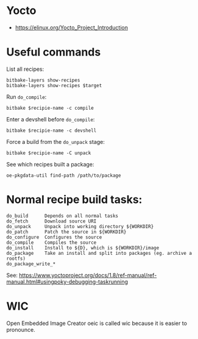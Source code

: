 # Yocto
- https://elinux.org/Yocto_Project_Introduction

# Useful commands
List all recipes:

    bitbake-layers show-recipes
    bitbake-layers show-recipes $target

Run `do_compile`:

    bitbake $recipie-name -c compile

Enter a devshell before `do_compile`:

    bitbake $recipie-name -c devshell

Force a build from the `do_unpack` stage:

    bitbake $recipie-name -C unpack

See which recipes built a package:

    oe-pkgdata-util find-path /path/to/package

# Normal recipe build tasks:

    do_build      Depends on all normal tasks
    do_fetch      Download source URI
    do_unpack     Unpack into working directory ${WORKDIR}
    do_patch      Patch the source in ${WORKDIR}
    do_configure  Configures the source
    do_compile    Compiles the source
    do_install    Install to ${D}, which is ${WORKDIR}/image
    do_package    Take an install and split into packages (eg. archive a rootfs)
    do_package_write_*

See: https://www.yoctoproject.org/docs/1.8/ref-manual/ref-manual.html#usingpoky-debugging-taskrunning

# WIC
Open Embedded Image Creator oeic is called wic because it is easier to
pronounce.
